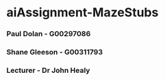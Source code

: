 # aiAssignment-MazeStubs
### Paul Dolan - G00297086
### Shane Gleeson - G00311793
### Lecturer - Dr John Healy
